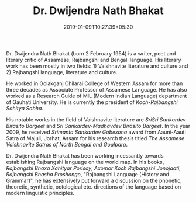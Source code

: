 ﻿---
authorNo: "DNBhakat" 
title: "Dr. Dwijendra Nath Bhakat"
date: 2019-01-09T10:27:39+05:30
role: "Author"
email: test@test.com
home: true
draft: false
---

Dr. Dwijendra Nath Bhakat (born 2 February 1954) is a writer, poet and literary critic of Assamese, Rajbangshi and Bengali language. His literary work has been mostly in two fields: 1) Vaishnavite literature and culture and 2) Rajbangshi language, literature and culture.

He worked in Golakganj Chilarai College of Western Assam for more than three decades as Associate Professor of Assamese Language. He has also worked as a Research Guide of MIL (Modern Indian Language) department of Gauhati University. He is currently the president of *Koch-Rajbangshi Sahitya Sabha*.

His notable works in the field of Vaishnavite literature are *SriSri Sankardev Birasito Bargeet* and *Sri Sankardev-Madhavdev Birasito Bargeet*. In the year 2009, he received *Srimanta Sankardev Gobexona* award from Aauni-Aauti Satra of Majuli, Jorhat, Assam for his research thesis titled *The Assamese Vaishnavite Satras of North Bengal and Goalpara*.

Dr. Dwijendra Nath Bhakat has been working incessantly towards establishing Rajbangshi language on the world map. In his books, *Rajbangshi Bhaxa Xahityar Porisoy*, *Axomor Koch Rajbangshi Jonojaati*, *Rajbangshi Bhasha Proshongo*, "Rajbangshi Language (History and Grammar)", he has extensively put forward a discussion on the phonetic, theoretic, synthetic, octological etc. directions of the language based on modern linguistic principles. 

